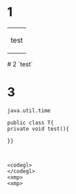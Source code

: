 # 1
<table>
  <tr>
    <td>

test
</td>
</tr>
</table>
# 2
`test`

# 3
``` &&&
java.util.time

public class T{
private void test(){

}}
```


<json>
  </json>
  
  
  ```java
  
  ```
  
  ```&&&
  
  <codegl>
  </codegl>
  <xmp>
  <xmp>
